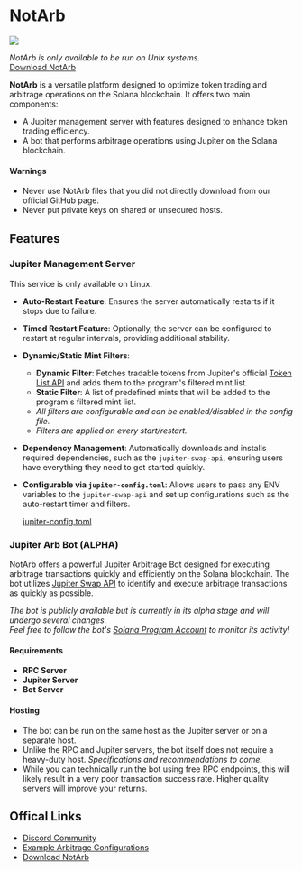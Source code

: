 # NotArb

[![](https://dcbadge.limes.pink/api/server/mYfAQnBfqy)](https://discord.notarb.org)

_NotArb is only available to be run on Unix systems._<br>
[Download NotArb](https://download.notarb.org/)

**NotArb** is a versatile platform designed to optimize token trading and arbitrage operations on the Solana blockchain. It offers two main components:

- A Jupiter management server with features designed to enhance token trading efficiency.
- A bot that performs arbitrage operations using Jupiter on the Solana blockchain.

#### Warnings
  - Never use NotArb files that you did not directly download from our official GitHub page.
  - Never put private keys on shared or unsecured hosts.

## Features

### Jupiter Management Server

This service is only available on Linux.
- **Auto-Restart Feature**: Ensures the server automatically restarts if it stops due to failure.
- **Timed Restart Feature**: Optionally, the server can be configured to restart at regular intervals, providing additional stability.
- **Dynamic/Static Mint Filters**:
  - **Dynamic Filter**: Fetches tradable tokens from Jupiter's official [Token List API](https://station.jup.ag/docs/token-list/token-list-api) and adds them to the program's filtered mint list.
  - **Static Filter**: A list of predefined mints that will be added to the program's filtered mint list. 
  - _All filters are configurable and can be enabled/disabled in the config file._
  - _Filters are applied on every start/restart._

- **Dependency Management**: Automatically downloads and installs required dependencies, such as the `jupiter-swap-api`, ensuring users have everything they need to get started quickly.
- **Configurable via `jupiter-config.toml`**: Allows users to pass any ENV variables to the `jupiter-swap-api` and set up configurations such as the auto-restart timer and filters.

  [jupiter-config.toml](https://github.com/NotArb/Jupiter/blob/main/releases/docker-jupiter/jupiter-config.toml)


### Jupiter Arb Bot (ALPHA)

NotArb offers a powerful Jupiter Arbitrage Bot designed for executing arbitrage transactions quickly and efficiently on the Solana blockchain. The bot utilizes [Jupiter Swap API](https://station.jup.ag/docs/apis/swap-api) to identify and execute arbitrage transactions as quickly as possible.

_The bot is publicly available but is currently in its alpha stage and will undergo several changes.<br>Feel free to follow the bot's [Solana Program Account](https://program.notarb.org) to monitor its activity!_

#### Requirements
- **RPC Server**
- **Jupiter Server**
- **Bot Server**

#### Hosting
- The bot can be run on the same host as the Jupiter server or on a separate host.
- Unlike the RPC and Jupiter servers, the bot itself does not require a heavy-duty host. _Specifications and recommendations to come._
- While you can technically run the bot using free RPC endpoints, this will likely result in a very poor transaction success rate. Higher quality servers will improve your returns.


## Offical Links
- [Discord Community](https://discord.notarb.org)
- [Example Arbitrage Configurations](https://examples.notarb.org)
- [Download NotArb](https://download.notarb.org)

